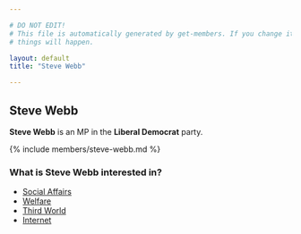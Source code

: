 ```yaml
---

# DO NOT EDIT!
# This file is automatically generated by get-members. If you change it, bad
# things will happen.

layout: default
title: "Steve Webb"

---
```


## Steve Webb

**Steve Webb** is an MP in the **Liberal Democrat** party.

{% include members/steve-webb.md %}

### What is Steve Webb interested in?


* [Social Affairs](/interests/social-affairs.html)
* [Welfare](/interests/welfare.html)
* [Third World](/interests/third-world.html)
* [Internet](/interests/internet.html)
